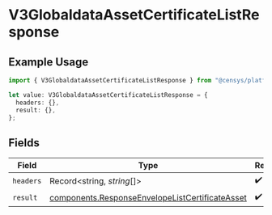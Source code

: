 # V3GlobaldataAssetCertificateListResponse

## Example Usage

```typescript
import { V3GlobaldataAssetCertificateListResponse } from "@censys/platform-sdk/models/operations";

let value: V3GlobaldataAssetCertificateListResponse = {
  headers: {},
  result: {},
};
```

## Fields

| Field                                                                                                              | Type                                                                                                               | Required                                                                                                           | Description                                                                                                        |
| ------------------------------------------------------------------------------------------------------------------ | ------------------------------------------------------------------------------------------------------------------ | ------------------------------------------------------------------------------------------------------------------ | ------------------------------------------------------------------------------------------------------------------ |
| `headers`                                                                                                          | Record<string, *string*[]>                                                                                         | :heavy_check_mark:                                                                                                 | N/A                                                                                                                |
| `result`                                                                                                           | [components.ResponseEnvelopeListCertificateAsset](../../models/components/responseenvelopelistcertificateasset.md) | :heavy_check_mark:                                                                                                 | N/A                                                                                                                |